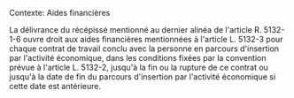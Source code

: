 Contexte: Aides financières

La délivrance du récépissé mentionné au dernier alinéa de l'article R. 5132-1-6 ouvre droit aux aides financières mentionnées à l'article L. 5132-3 pour chaque contrat de travail conclu avec la personne en parcours d'insertion par l'activité économique, dans les conditions fixées par la convention prévue à l'article L. 5132-2, jusqu'à la fin ou la rupture de ce contrat ou jusqu'à la date de fin du parcours d'insertion par l'activité économique si cette date est antérieure.